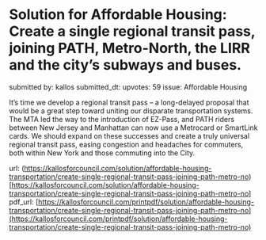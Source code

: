 # Solution for Affordable Housing: Create a single regional transit pass, joining PATH, Metro-North, the LIRR and the city’s subways and buses. #

submitted by: kallos
submitted_dt: 
upvotes: 59
issue: Affordable Housing

It’s time we develop a regional transit pass – a long-delayed proposal that would be a great step toward uniting our disparate transportation systems. The MTA led the way to the introduction of EZ-Pass, and PATH riders between New Jersey and Manhattan can now use a Metrocard or SmartLink cards. We should expand on these successes and create a truly universal regional transit pass, easing congestion and headaches for commuters, both within New York and those commuting into the City.

url: (https://kallosforcouncil.com/solution/affordable-housing-transportation/create-single-regional-transit-pass-joining-path-metro-no)[https://kallosforcouncil.com/solution/affordable-housing-transportation/create-single-regional-transit-pass-joining-path-metro-no]
pdf_url: [https://kallosforcouncil.com/printpdf/solution/affordable-housing-transportation/create-single-regional-transit-pass-joining-path-metro-no](https://kallosforcouncil.com/printpdf/solution/affordable-housing-transportation/create-single-regional-transit-pass-joining-path-metro-no)